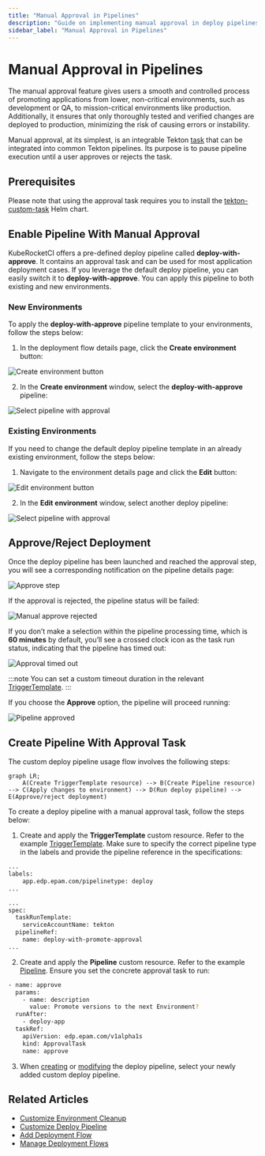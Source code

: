 ```yaml
---
title: "Manual Approval in Pipelines"
description: "Guide on implementing manual approval in deploy pipelines within KubeRocketCI, ensuring controlled promotion of applications to critical environments."
sidebar_label: "Manual Approval in Pipelines"
---
```

<!-- markdownlint-disable MD025 -->

# Manual Approval in Pipelines

<head>
  <link rel="canonical" href="https://docs.kuberocketci.io/docs/operator-guide/cd/manual-approval/" />
</head>

The manual approval feature gives users a smooth and controlled process of promoting applications from lower, non-critical environments, such as development or QA, to mission-critical environments like production. Additionally, it ensures that only thoroughly tested and verified changes are deployed to production, minimizing the risk of causing errors or instability.

Manual approval, at its simplest, is an integrable Tekton [task](https://github.com/epam/edp-tekton/blob/v0.13.0/charts/pipelines-library/templates/pipelines/cd/deploy-with-approve.yaml#L61) that can be integrated into common Tekton pipelines. Its purpose is to pause pipeline execution until a user approves or rejects the task.

## Prerequisites

Please note that using the approval task requires you to install the [tekton-custom-task](https://github.com/KubeRocketCI/tekton-custom-task/tree/main) Helm chart.

## Enable Pipeline With Manual Approval

KubeRocketCI offers a pre-defined deploy pipeline called **deploy-with-approve**. It contains an approval task and can be used for most application deployment cases. If you leverage the default deploy pipeline, you can easily switch it to **deploy-with-approve**. You can apply this pipeline to both existing and new environments.

### New Environments

To apply the **deploy-with-approve** pipeline template to your environments, follow the steps below:

1. In the deployment flow details page, click the **Create environment** button:

  ![Create environment button](../../assets/operator-guide/create-environment-button-deploy.png "Create environment button")

2. In the **Create environment** window, select the **deploy-with-approve** pipeline:

  ![Select pipeline with approval](../../assets/operator-guide/custom-approve-pipeline1.png "Select pipeline with approval")

### Existing Environments

If you need to change the default deploy pipeline template in an already existing environment, follow the steps below:

1. Navigate to the environment details page and click the **Edit** button:

  ![Edit environment button](../../assets/operator-guide/edit-environment-button-deploy.png "Edit environment button")

2. In the **Edit environment** window, select another deploy pipeline:

  ![Select pipeline with approval](../../assets/operator-guide/custom-approve-pipeline2.png "Select pipeline with approval")

## Approve/Reject Deployment

Once the deploy pipeline has been launched and reached the approval step, you will see a corresponding notification on the pipeline details page:

  ![Approve step](../../assets/operator-guide/approve_step.png "Approve step")

If the approval is rejected, the pipeline status will be failed:

  ![Manual approve rejected](../../assets/operator-guide/manual_approve_rejected.png "Manual approve rejected")

If you don’t make a selection within the pipeline processing time, which is **60 minutes** by default, you’ll see a crossed clock icon as the task run status, indicating that the pipeline has timed out:

  ![Approval timed out](../../assets/operator-guide/manual_approve_timeout.png "Approval timed out")

:::note
  You can set a custom timeout duration in the relevant [TriggerTemplate](https://github.com/epam/edp-tekton/blob/v0.13.0/charts/pipelines-library/templates/triggers/cd/deploy-with-approve.yaml#L46).
:::

If you choose the **Approve** option, the pipeline will proceed running:

  ![Pipeline approved](../../assets/operator-guide/manual_approve_approved.png "Pipeline approved")

## Create Pipeline With Approval Task

The custom deploy pipeline usage flow involves the following steps:

```mermaid
graph LR;
    A(Create TriggerTemplate resource) --> B(Create Pipeline resource) --> C(Apply changes to environment) --> D(Run deploy pipeline) --> E(Approve/reject deployment)
```

To create a deploy pipeline with a manual approval task, follow the steps below:

1. Create and apply the **TriggerTemplate** custom resource. Refer to the example [TriggerTemplate](https://github.com/epam/edp-tekton/blob/v0.13.0/charts/pipelines-library/templates/triggers/cd/deploy-with-approve.yaml). Make sure to specify the correct pipeline type in the labels and provide the pipeline reference in the specifications:

  ```bash
  ...
  labels:
      app.edp.epam.com/pipelinetype: deploy
  ...
  ```

  ```bash
  ...
  spec:
    taskRunTemplate:
      serviceAccountName: tekton
    pipelineRef:
      name: deploy-with-promote-approval
  ...
  ```

2. Create and apply the **Pipeline** custom resource. Refer to the example [Pipeline](https://github.com/epam/edp-tekton/blob/v0.13.0/charts/pipelines-library/templates/pipelines/cd/deploy-with-approve.yaml). Ensure you set the concrete approval task to run:

  ```bash
  - name: approve
    params:
      - name: description
        value: Promote versions to the next Environment?
    runAfter:
      - deploy-app
    taskRef:
      apiVersion: edp.epam.com/v1alpha1s
      kind: ApprovalTask
      name: approve
  ```

3. When [creating](#new-environments) or [modifying](#existing-environments) the deploy pipeline, select your newly added custom deploy pipeline.

## Related Articles

* [Customize Environment Cleanup](../../operator-guide/cd/customize-environment-deletion.md)
* [Customize Deploy Pipeline](../../operator-guide/cd/customize-deploy-pipeline.md)
* [Add Deployment Flow](../../user-guide/add-cd-pipeline.md)
* [Manage Deployment Flows](../../user-guide/manage-environments.md)
